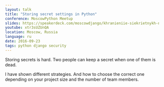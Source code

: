 ```yaml
---
layout: talk
title: "Storing secret settings in Python"
conference: MoscowPython Meetup
slides: https://speakerdeck.com/moscowdjango/khranieniie-siekrietnykh-nastroiek
youtube: xtr3sUZUnQA
location: Moscow, Russia
language: ru
date: 2016-09-23
tags: python django security
---
```


Storing secrets is hard. Two people can keep a secret when one of them is dead.

I have shown different strategies.
And how to choose the correct one depending on your project size
and the number of team members.
